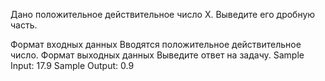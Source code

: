 ﻿Дано положительное действительное число X. Выведите его дробную часть.

Формат входных данных
Вводятся положительное действительное число.
Формат выходных данных
Выведите ответ на задачу.
Sample Input:
17.9
Sample Output:
0.9